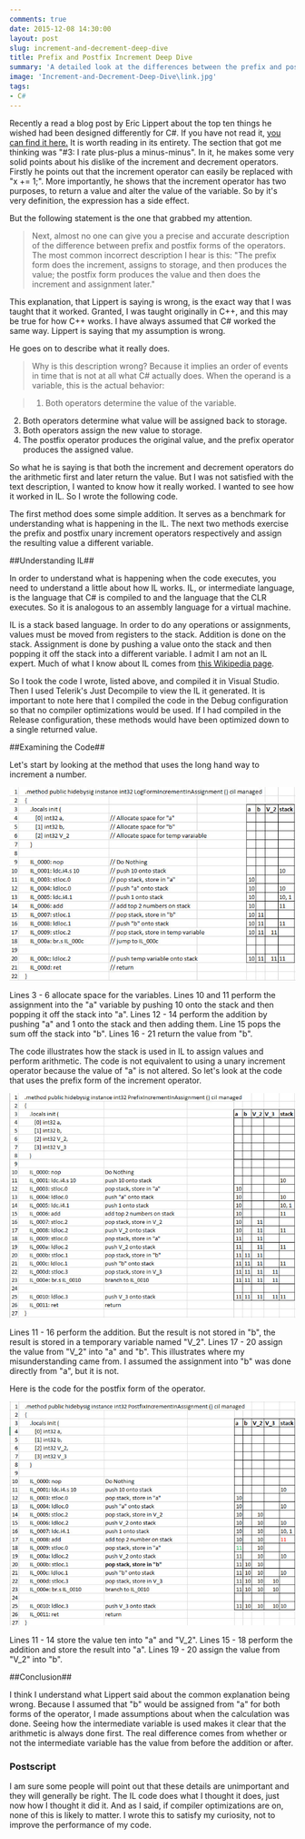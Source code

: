 ```yaml
---
comments: true
date: 2015-12-08 14:30:00
layout: post
slug: increment-and-decrement-deep-dive
title: Prefix and Postfix Increment Deep Dive
summary: 'A detailed look at the differences between the prefix and postfix increment operators.'
image: 'Increment-and-Decrement-Deep-Dive\link.jpg'
tags:
- C#
---
```




Recently a read a blog post by Eric Lippert about the top ten things he wished had been designed differently for C#. If you have not read it, [you can find it here.](http://www.informit.com/articles/article.aspx?p=2425867) It is worth reading in its entirety. The section that got me thinking was "#3: I rate plus-plus a minus-minus". In it, he makes some very solid points about his dislike of the increment and decrement operators.  Firstly he points out that the increment operator can easily be replaced with "x += 1;". More importantly, he shows that the increment operator has two purposes, to return a value and alter the value of the variable. So by it's very definition, the expression has a side effect. 

But the following statement is the one that grabbed my attention. 

> Next, almost no one can give you a precise and accurate description of the difference between prefix and postfix forms of the operators. The most common incorrect description I hear is this: "The prefix form does the increment, assigns to storage, and then produces the value; the postfix form produces the value and then does the increment and assignment later."

This explanation, that Lippert is saying is wrong, is the exact way that I was taught that it worked. Granted, I was taught originally in C++, and this may be true for how C++ works. I have always assumed that C# worked the same way. Lippert is saying that my assumption is wrong.

He goes on to describe what it really does.

> Why is this description wrong? Because it implies an order of events in time that is not at all what C# actually does. When the operand is a variable, this is the actual behavior:

> 1. Both operators determine the value of the variable.
2. Both operators determine what value will be assigned back to storage.
3. Both operators assign the new value to storage.
4. The postfix operator produces the original value, and the prefix operator produces the assigned value.

So what he is saying is that both the increment and decrement operators do the arithmetic first and later return the value. But I was not satisfied with the text description, I wanted to know how it really worked. I wanted to see how it worked in IL. So I wrote the following code.

<script src="https://gist.github.com/pottereric/34337593ab90dc55afac.js"></script>

The first method does some simple addition. It serves as a benchmark for understanding what is happening in the IL. The next two methods exercise the prefix and postfix unary increment operators respectively and assign the resulting value a different variable.

##Understanding IL##

In order to understand what is happening when the code executes, you need to understand a little about how IL works. IL, or intermediate language, is the language that C# is compiled to and the language that the CLR executes. So it is analogous to an assembly language for a virtual machine. 

IL is a stack based language. In order to do any operations or assignments, values must be moved from registers to the stack. Addition is done on the stack. Assignment is done by pushing a value onto the stack and then popping it off the stack into a different variable. I admit I am not an IL expert. Much of what I know about IL comes from [this Wikipedia page](https://en.wikipedia.org/wiki/List_of_CIL_instructions). 

So I took the code I wrote, listed above, and compiled it in Visual Studio. Then I used Telerik's Just Decompile to view the IL it generated. It is important to note here that I compiled the code in the Debug configuration so that no compiler optimizations would be used. If I had compiled in the Release configuration, these methods would have been optimized down to a single returned value.

##Examining the Code##

Let's start by looking at the method that uses the long hand way to increment a number. 

[![](/img/posts/Increment-and-Decrement-Deep-Dive/LogFormIncrementInAssignment.jpg)](/img/posts/Increment-and-Decrement-Deep-Dive/LogFormIncrementInAssignment.jpg)

Lines 3 - 6 allocate space for the variables. Lines 10 and 11 perform the assignment into the "a" variable by pushing 10 onto the stack and then popping it off the stack into "a". Lines 12 - 14 perform the addition by pushing "a" and 1 onto the stack and then adding them. Line 15 pops the sum off the stack into "b". Lines 16 - 21 return the value from "b".

The code illustrates how the stack is used in IL to assign values and perform arithmetic. The code is not equivalent to using a unary increment operator because the value of "a" is not altered. So let's look at the code that uses the prefix form of the increment operator.   

[![](/img/posts/Increment-and-Decrement-Deep-Dive/Prefix.jpg)](/img/posts/Increment-and-Decrement-Deep-Dive/Prefix.jpg)

Lines 11 - 16 perform the addition. But the result is not stored in "b", the result is stored in a temporary variable named "V_2". Lines 17 - 20 assign the value from "V_2" into "a" and "b". This illustrates where my misunderstanding came from. I assumed the assignment into "b" was done directly from "a", but it is not. 

Here is the code for the postfix form of the operator. 

[![](/img/posts/Increment-and-Decrement-Deep-Dive/PostFix.jpg)](/img/posts/Increment-and-Decrement-Deep-Dive/PostFix.jpg)

Lines 11 - 14 store the value ten into "a" and "V_2". Lines 15 - 18 perform the addition and store the result into "a". Lines 19 - 20 assign the value from "V_2" into "b". 

##Conclusion##

I think I understand what Lippert said about the common explanation being wrong. Because I assumed that "b" would be assigned from "a" for both forms of the operator, I made assumptions about when the calculation was done. Seeing how the intermediate variable is used makes it clear that the arithmetic is always done first. The real difference comes from whether or not the intermediate variable has the value from before the addition or after. 

### Postscript ###

I am sure some people will point out that these details are unimportant and they will generally be right. The IL code does what I thought it does, just now how I thought it did it. And as I said, if compiler optimizations are on, none of this is likely to matter. I wrote this to satisfy my curiosity, not to improve the performance of my code.
